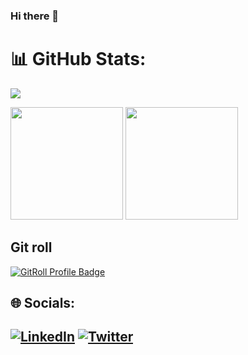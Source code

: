 ### Hi there 👋

# 📊 GitHub Stats:
![](https://github-readme-stats.vercel.app/api?username=shawal-mbalire&theme=dark&hide_border=false&include_all_commits=true&count_private=true)<br/>


<p>
  <img height="180em" src="https://github-readme-stats.vercel.app/api?username=adi1090x&show_icons=true&theme=dark&hide_border=true&&count_private=true&include_all_commits=true" />
  <img height="180em" src="https://github-readme-stats.vercel.app/api/top-langs/?username=adi1090x&theme=dark&show_icons=true&hide_border=true&layout=compact&langs_count=8"/>
</p>

<!-- git roll -->
## Git roll
<a href="https://gitroll.io/profile/uS8QJi4Gf8EMmjswNGooPbck4apZ2" target="_blank"><img src="https://gitroll.io/api/badges/profiles/v1/uS8QJi4Gf8EMmjswNGooPbck4apZ2?theme=tokyoNight" alt="GitRoll Profile Badge"/></a>

## 🌐 Socials:
[![LinkedIn](https://img.shields.io/badge/LinkedIn-%230077B5.svg?logo=linkedin&logoColor=white)](https://linkedin.com/in/mbalireshawal) [![Twitter](https://img.shields.io/badge/Twitter-%231DA1F2.svg?logo=Twitter&logoColor=white)](https://twitter.com/shawalmbalire) 
---
<!-- [![](https://visitcount.itsvg.in/api?id=alexays&icon=0&color=0)](https://visitcount.itsvg.in) -->



<!--
**shawal-mbalire/shawal-mbalire** is a ✨ _special_ ✨ repository because its `README.md` (this file) appears on your GitHub profile.

Here are some ideas to get you started:

- 🔭 I’m currently working on ...
- 🌱 I’m currently learning ...
- 👯 I’m looking to collaborate on ...
- 🤔 I’m looking for help with ...
- 💬 Ask me about ...
- 📫 How to reach me: ...
- 😄 Pronouns: ...
- ⚡ Fun fact: ...
-->
